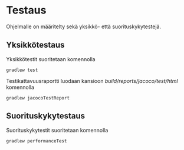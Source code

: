 # Testaus

Ohjelmalle on määritelty sekä yksikkö- että suorituskykytestejä.

## Yksikkötestaus

Yksikkötestit suoritetaan komennolla

```
gradlew test
```

Testikattavuusraportti luodaan kansioon _build/reports/jacoco/test/html_ komennolla

```
gradlew jacocoTestReport
```

## Suorituskykytestaus

Suorituskykytestit suoritetaan komennolla
```
gradlew performanceTest
```